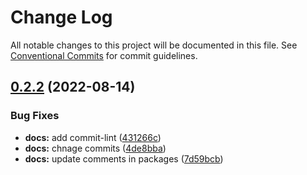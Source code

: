 # Change Log

All notable changes to this project will be documented in this file.
See [Conventional Commits](https://conventionalcommits.org) for commit guidelines.

## [0.2.2](https://bitbucket.org/cg_web/react-design-system/compare/v0.2.1...v0.2.2) (2022-08-14)


### Bug Fixes

* **docs:** add commit-lint ([431266c](https://bitbucket.org/cg_web/react-design-system/commits/431266c30d8bba482f39141b9c6d6e11d935ed88))
* **docs:** chnage commits ([4de8bba](https://bitbucket.org/cg_web/react-design-system/commits/4de8bba70c3ce8d93eb69b39461a22e8675df37a))
* **docs:** update comments in packages ([7d59bcb](https://bitbucket.org/cg_web/react-design-system/commits/7d59bcbb981187de21d7422d9c07ee75128f186c))
